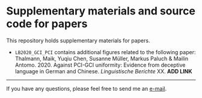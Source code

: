 # Supplementary materials and source code for papers

This repository holds supplementary materials for papers.

- `LB2020_GCI_PCI` contains additional figures related to the following paper: Thalmann, Maik, Yuqiu
  Chen, Susanne Müller, Markus Paluch & Mailin Antomo. 2020. Against PCI-GCI uniformity: Evidence
  from deceptive language in German and Chinese. *Linguistische Berichte* XX. **ADD LINK**

-----

If you have any questions, please feel free to send me an
[e-mail](mailto:maik.thalmann@gmail.com?subject=%5BGitHub%5D%Supplementary).
